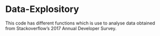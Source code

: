 # Data-Explository
This code has different functions which is use to analyse data obtained from Stackoverflow’s 2017 Annual Developer Survey.
